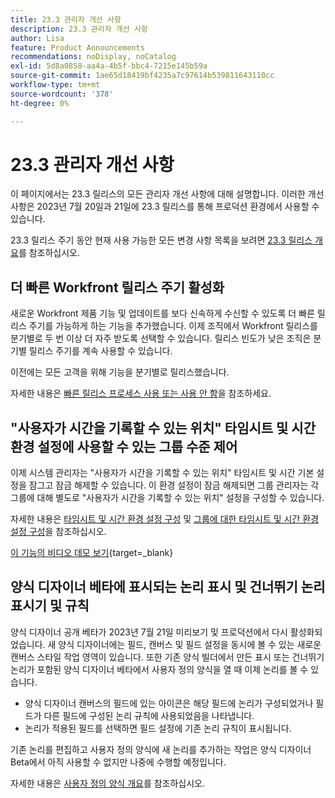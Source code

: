 ```yaml
---
title: 23.3 관리자 개선 사항
description: 23.3 관리자 개선 사항
author: Lisa
feature: Product Announcements
recommendations: noDisplay, noCatalog
exl-id: 5d8a0858-aa4a-4b5f-bbc4-7215e145b59a
source-git-commit: 1ae65d18419bf4235a7c97614b539811643110cc
workflow-type: tm+mt
source-wordcount: '378'
ht-degree: 0%

---
```


# 23.3 관리자 개선 사항

이 페이지에서는 23.3 릴리스의 모든 관리자 개선 사항에 대해 설명합니다. 이러한 개선 사항은 2023년 7월 20일과 21일에 23.3 릴리스를 통해 프로덕션 환경에서 사용할 수 있습니다.

23.3 릴리스 주기 동안 현재 사용 가능한 모든 변경 사항 목록을 보려면 [23.3 릴리스 개요](/help/quicksilver/product-announcements/product-releases/23.3-release-activity/23-3-release-overview.md)를 참조하십시오.

## 더 빠른 Workfront 릴리스 주기 활성화

새로운 Workfront 제품 기능 및 업데이트를 보다 신속하게 수신할 수 있도록 더 빠른 릴리스 주기를 가능하게 하는 기능을 추가했습니다. 이제 조직에서 Workfront 릴리스를 분기별로 두 번 이상 더 자주 받도록 선택할 수 있습니다. 릴리스 빈도가 낮은 조직은 분기별 릴리스 주기를 계속 사용할 수 있습니다.

이전에는 모든 고객을 위해 기능을 분기별로 릴리스했습니다.

자세한 내용은 [빠른 릴리스 프로세스 사용 또는 사용 안 함](/help/quicksilver/administration-and-setup/set-up-workfront/configure-system-defaults/enable-fast-release-process.md)을 참조하세요.

## &quot;사용자가 시간을 기록할 수 있는 위치&quot; 타임시트 및 시간 환경 설정에 사용할 수 있는 그룹 수준 제어

이제 시스템 관리자는 &quot;사용자가 시간을 기록할 수 있는 위치&quot; 타임시트 및 시간 기본 설정을 잠그고 잠금 해제할 수 있습니다. 이 환경 설정이 잠금 해제되면 그룹 관리자는 각 그룹에 대해 별도로 &quot;사용자가 시간을 기록할 수 있는 위치&quot; 설정을 구성할 수 있습니다.

자세한 내용은 [타임시트 및 시간 환경 설정 구성](/help/quicksilver/administration-and-setup/set-up-workfront/configure-timesheets-schedules/timesheet-and-hour-preferences.md) 및 [그룹에 대한 타임시트 및 시간 환경 설정 구성](/help/quicksilver/administration-and-setup/manage-groups/create-and-manage-groups/configure-timesheet-hour-preferences-group.md)을 참조하십시오.

[이 기능의 비디오 데모 보기](https://video.tv.adobe.com/v/3419111/){target=_blank}

## 양식 디자이너 베타에 표시되는 논리 표시 및 건너뛰기 논리 표시기 및 규칙

양식 디자이너 공개 베타가 2023년 7월 21일 미리보기 및 프로덕션에서 다시 활성화되었습니다. 새 양식 디자이너에는 필드, 캔버스 및 필드 설정을 동시에 볼 수 있는 새로운 캔버스 스타일 작업 영역이 있습니다.
또한 기존 양식 빌더에서 만든 표시 또는 건너뛰기 논리가 포함된 양식 디자이너 베타에서 사용자 정의 양식을 열 때 이제 논리를 볼 수 있습니다.

* 양식 디자이너 캔버스의 필드에 있는 아이콘은 해당 필드에 논리가 구성되었거나 필드가 다른 필드에 구성된 논리 규칙에 사용되었음을 나타냅니다.
* 논리가 적용된 필드를 선택하면 필드 설정에 기존 논리 규칙이 표시됩니다.

기존 논리를 편집하고 사용자 정의 양식에 새 논리를 추가하는 작업은 양식 디자이너 Beta에서 아직 사용할 수 없지만 나중에 수행할 예정입니다.

자세한 내용은 [사용자 정의 양식 개요](/help/quicksilver/administration-and-setup/customize-workfront/create-manage-custom-forms/custom-forms-overview.md)를 참조하십시오.
